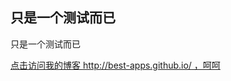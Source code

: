 ## 只是一个测试而已
只是一个测试而已

[点击访问我的博客 http://best-apps.github.io/ ，呵呵](http://best-apps.github.io/ "访问我的博客")
